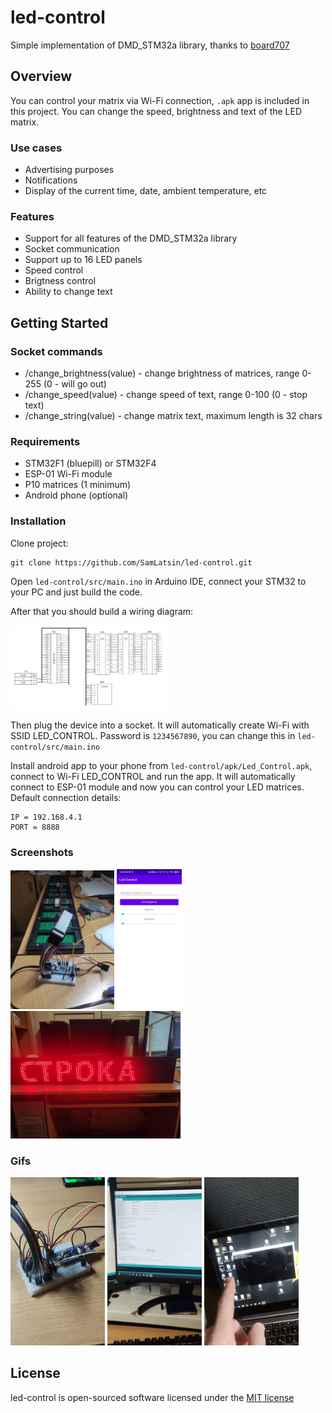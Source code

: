 # led-control
Simple implementation of DMD_STM32a library, thanks to [board707](https://github.com/board707/DMD_STM32)

## Overview
You can control your matrix via Wi-Fi connection, `.apk` app is included in this project. You can change the speed, brightness and text of the LED matrix.
### Use cases
* Advertising purposes
* Notifications
* Display of the current time, date, ambient temperature, etc
### Features
* Support for all features of the DMD_STM32a library
* Socket communication
* Support up to 16 LED panels
* Speed control
* Brigtness control
* Ability to change text
## Getting Started
### Socket commands
* /change_brightness(value) - change brightness of matrices, range 0-255 (0 - will go out)
* /change_speed(value) - change speed of text, range 0-100 (0 - stop text)
* /change_string(value) - change matrix text, maximum length is 32 chars
### Requirements
* STM32F1 (bluepill) or STM32F4
* ESP-01 Wi-Fi module
* P10 matrices (1 minimum)
* Android phone (optional)
### Installation
Clone project:
```
git clone https://github.com/SamLatsin/led-control.git
```
Open `led-control/src/main.ino` in Arduino IDE, connect your STM32 to your PC and just build the code.

After that you should build a wiring diagram:

<p float="left">
  <img src="https://github.com/SamLatsin/led-control/blob/main/screenshots/circuit-diagram.jpg" width="50%" />
</p>

Then plug the device into a socket. It will automatically create Wi-Fi with SSID LED_CONTROL. Password is `1234567890`, you can change this in `led-control/src/main.ino`

Install android app to your phone from `led-control/apk/Led_Control.apk`, connect to Wi-Fi LED_CONTROL and run the app. It will automatically connect to ESP-01 module and now you can control your LED matrices. Default connection details:

```
IP = 192.168.4.1
PORT = 8888
```
### Screenshots

<p float="left">
  <img src="https://github.com/SamLatsin/led-control/blob/main/screenshots/1.jpg" width="33%" />
  <img src="https://github.com/SamLatsin/led-control/blob/main/screenshots/2.jpg" width="20.5%" />
  <img src="https://github.com/SamLatsin/led-control/blob/main/screenshots/3.jpg" width="54%" />
</p>

### Gifs

<p float="left">
  <img src="https://github.com/SamLatsin/led-control/blob/main/screenshots/1.gif" width="30%" />
  <img src="https://github.com/SamLatsin/led-control/blob/main/screenshots/2.gif" width="30%" />
  <img src="https://github.com/SamLatsin/led-control/blob/main/screenshots/4.gif" width="30%" />
</p>

## License

led-control is open-sourced software licensed under the [MIT license](http://opensource.org/licenses/MIT)
